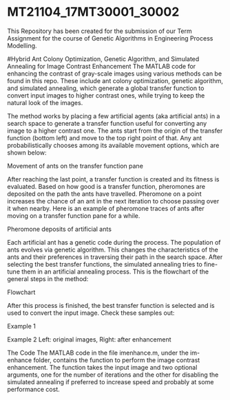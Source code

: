# MT21104_17MT30001_30002
This Repository has been created for the submission of our Term Assignment for the course of Genetic Algorithms in Engineering Process Modelling.

#Hybrid Ant Colony Optimization, Genetic Algorithm, and Simulated Annealing for Image Contrast Enhancement
The MATLAB code for enhancing the contrast of gray-scale images using various methods can be found in this repo. These include ant colony optimization, genetic algorithm, and simulated annealing, which generate a global transfer function to convert input images to higher contrast ones, while trying to keep the natural look of the images.

The method works by placing a few artificial agents (aka artificial ants) in a search space to generate a transfer function useful for converting any image to a higher contrast one. The ants start from the origin of the transfer function (bottom left) and move to the top right point of that. Any ant probabilistically chooses among its available movement options, which are shown below:

Movement of ants on the transfer function pane

After reaching the last point, a transfer function is created and its fitness is evaluated. Based on how good is a transfer function, pheromones are deposited on the path the ants have travelled. Pheromone on a point increases the chance of an ant in the next iteration to choose passing over it when nearby. Here is an example of pheromone traces of ants after moving on a transfer function pane for a while.

Pheromone deposits of artificial ants

Each artificial ant has a genetic code during the process. The population of ants evolves via genetic algorithm. This changes the characteristics of the ants and their preferences in traversing their path in the search space. After selecting the best transfer functions, the simulated annealing tries to fine-tune them in an artificial annealing process. This is the flowchart of the general steps in the method:

Flowchart

After this process is finished, the best transfer function is selected and is used to convert the input image. Check these samples out:

Example 1

Example 2
Left: original images, Right: after enhancement

The Code
The MATLAB code in the file imenhance.m, under the im-enhance folder, contains the function to perform the image contrast enhancement. The function takes the input image and two optional arguments, one for the number of iterations and the other for disabling the simulated annealing if preferred to increase speed and probably at some performance cost.
